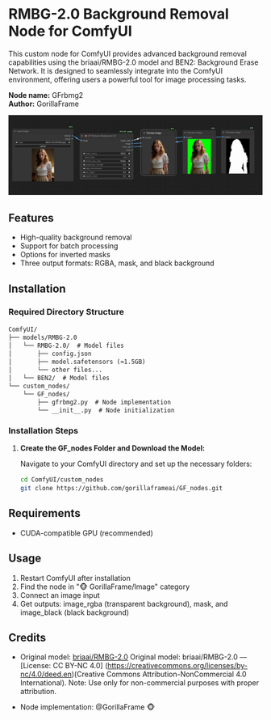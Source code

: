 # RMBG-2.0 Background Removal Node for ComfyUI

This custom node for ComfyUI provides advanced background removal capabilities using the briaai/RMBG-2.0 model and BEN2: Background Erase Network. 
It is designed to seamlessly integrate into the ComfyUI environment, offering users a powerful tool for image processing tasks.

**Node name:** GFrbmg2  
**Author:** GorillaFrame

<img src="images/example.jpg" style="max-width: 100%" alt="Alt text">


## Features
- High-quality background removal
- Support for batch processing
- Options for inverted masks
- Three output formats: RGBA, mask, and black background

## Installation

### Required Directory Structure
```
ComfyUI/
├── models/RMBG-2.0
│   └── RMBG-2.0/  # Model files
│       ├── config.json
│       ├── model.safetensors (≈1.5GB)
│       └── other files...
│   └── BEN2/  # Model files
└── custom_nodes/
    └── GF_nodes/
        ├── gfrbmg2.py  # Node implementation
        └── __init__.py  # Node initialization
```

### Installation Steps
1. **Create the GF_nodes Folder and Download the Model:**

   Navigate to your ComfyUI directory and set up the necessary folders:
   ```bash
   cd ComfyUI/custom_nodes
   git clone https://github.com/gorillaframeai/GF_nodes.git
   ```


## Requirements
- CUDA-compatible GPU (recommended)

## Usage
1. Restart ComfyUI after installation
2. Find the node in "🐵 GorillaFrame/Image" category
3. Connect an image input
4. Get outputs: image_rgba (transparent background), mask, and image_black (black background)

## Credits
- Original model: [briaai/RMBG-2.0](https://huggingface.co/briaai/RMBG-2.0) Original model: briaai/RMBG-2.0 
— [License: CC BY-NC 4.0] (https://creativecommons.org/licenses/by-nc/4.0/deed.en)(Creative Commons Attribution-NonCommercial 4.0 International). Note: Use only for non-commercial purposes with proper attribution.


- Node implementation: @GorillaFrame 🐵